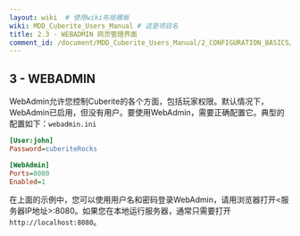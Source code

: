 ```yaml
---
layout: wiki  # 使用wiki布局模板
wiki: MDD_Cuberite_Users_Manual # 这是项目名
title: 2.3 - WEBADMIN 网页管理界面
comment_id: /document/MDD_Cuberite_Users_Manual/2_CONFIGURATION_BASICS/
---
```

## 3 - WEBADMIN

WebAdmin允许您控制Cuberite的各个方面，包括玩家权限。默认情况下，WebAdmin已启用，但没有用户。要使用WebAdmin，需要正确配置它。典型的配置如下：`webadmin.ini`

``` webadmin.ini
[User:john]
Password=cuberiteRocks

[WebAdmin]
Ports=8080
Enabled=1
```

在上面的示例中，您可以使用用户名和密码登录WebAdmin，请用浏览器打开<服务器IP地址>:8080。如果您在本地运行服务器，通常只需要打开`http://localhost:8080`。
